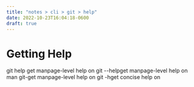 ```yaml
---
title: "notes > cli > git > help"
date: 2022-10-23T16:04:18-0600
draft: true
---
```

# Getting Help
git help <verb>get manpage-level help on <verb>
git <verb> --helpget manpage-level help on <verb>
man git-<verb>get manpage-level help on <verb>
git <verb> -hget concise help on <verb>